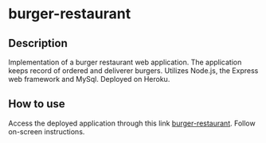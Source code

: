 # burger-restaurant

## Description

Implementation of a burger restaurant web application. The application keeps record of ordered and deliverer burgers. Utilizes Node.js, the Express web framework and MySql. Deployed on Heroku.

## How to use
Access the deployed application through this link [burger-restaurant](https://burger-restaurant-321.herokuapp.com/). Follow on-screen instructions.

